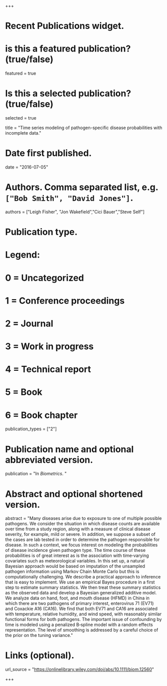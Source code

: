 +++
# Recent Publications widget.
# is this a featured publication? (true/false)
featured = true
# Is this a selected publication? (true/false)
selected = true

title = "Time series modeling of pathogen-specific disease probabilities with incomplete data."

# Date first published.
date = "2016-07-05"

# Authors. Comma separated list, e.g. `["Bob Smith", "David Jones"]`.
authors = ["Leigh Fisher", "Jon Wakefield","Cici Bauer","Steve Self"]

# Publication type.
# Legend:
# 0 = Uncategorized
# 1 = Conference proceedings
# 2 = Journal
# 3 = Work in progress
# 4 = Technical report
# 5 = Book
# 6 = Book chapter
publication_types = ["2"]

# Publication name and optional abbreviated version.
publication = "In *Biometrics*. "


# Abstract and optional shortened version.
abstract = "Many diseases arise due to exposure to one of multiple possible pathogens. We consider the situation in which disease counts are available over time from a study region, along with a measure of clinical disease severity, for example, mild or severe. In addition, we suppose a subset of the cases are lab tested in order to determine the pathogen responsible for disease. In such a context, we focus interest on modeling the probabilities of disease incidence given pathogen type. The time course of these probabilities is of great interest as is the association with time‐varying covariates such as meteorological variables. In this set up, a natural Bayesian approach would be based on imputation of the unsampled pathogen information using Markov Chain Monte Carlo but this is computationally challenging. We describe a practical approach to inference that is easy to implement. We use an empirical Bayes procedure in a first step to estimate summary statistics. We then treat these summary statistics as the observed data and develop a Bayesian generalized additive model. We analyze data on hand, foot, and mouth disease (HFMD) in China in which there are two pathogens of primary interest, enterovirus 71 (EV71) and Coxackie A16 (CA16). We find that both EV71 and CA16 are associated with temperature, relative humidity, and wind speed, with reasonably similar functional forms for both pathogens. The important issue of confounding by time is modeled using a penalized B‐spline model with a random effects representation. The level of smoothing is addressed by a careful choice of the prior on the tuning variance."


# Links (optional).
url_source = "https://onlinelibrary.wiley.com/doi/abs/10.1111/biom.12560"


+++

